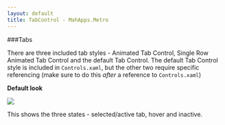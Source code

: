 ```yaml
---
layout: default
title: TabControl - MahApps.Metro
---
```


###Tabs

There are three included tab styles - Animated Tab Control, Single Row Animated Tab Control and the default Tab Control. The default Tab Control style is included in `Controls.xaml`, but the other two require specific referencing (make sure to do this *after* a reference to `Controls.xaml`)

**Default look**  

![](/images/default_tab_control.png)  

This shows the three states - selected/active tab, hover and inactive.